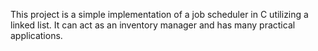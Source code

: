 This project is a simple implementation of a job scheduler in C utilizing a linked list. It can act as an inventory manager and has many practical applications.

